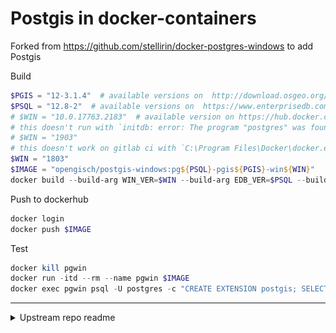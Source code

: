 # Postgis in docker-containers

Forked from https://github.com/stellirin/docker-postgres-windows to add Postgis

Build

```powershell
$PGIS = "12-3.1.4"  # available versions on  http://download.osgeo.org/postgis/windows/
$PSQL = "12.8-2"  # available versions on  https://www.enterprisedb.com/download-postgresql-binaries
# $WIN = "10.0.17763.2183"  # available version on https://hub.docker.com/_/microsoft-windows-servercore AND https://hub.docker.com/_/microsoft-windows-nanoserver
# this doesn't run with `initdb: error: The program "postgres" was found by "C:/pgsql/bin/initdb" but was not the same version as initdb.
# $WIN = "1903"
# this doesn't work on gitlab ci with `C:\Program Files\Docker\docker.exe: a Windows version 10.0.18362-based image is incompatible with a 10.0.17763 host.`
$WIN = "1803"
$IMAGE = "opengisch/postgis-windows:pg${PSQL}-pgis${PGIS}-win${WIN}"
docker build --build-arg WIN_VER=$WIN --build-arg EDB_VER=$PSQL --build-arg PGIS_VER=$PGIS --tag $IMAGE .
```

Push to dockerhub
```powershell
docker login
docker push $IMAGE
```

Test
```powershell
docker kill pgwin
docker run -itd --rm --name pgwin $IMAGE
docker exec pgwin psql -U postgres -c "CREATE EXTENSION postgis; SELECT ST_DISTANCE(ST_GEOMFROMTEXT('POINT(0 0)'),ST_GEOMFROMTEXT('POINT(1 0)'));"
```

------

<details title="abc">
    <summary>Upstream repo readme</summary>

# This repository is archived!

I no longer have a need for PostgreSQL as a Windows container so I will not continue to maintain this repository.

If anyone still has a use case for this kind of container image I recommend to reimplement the refactored upstream entrypoint shell script in PowerShell. Batch script probably cannot be used without a lot of ugly hacks.

## Supported tags and `Dockerfile` links

-   [`12.0`, `12`, `latest` (12/Dockerfile)](https://github.com/stellirin/docker-postgres-windows/blob/master/Dockerfile)
-   [`11.5`, `11` (11/Dockerfile)](https://github.com/stellirin/docker-postgres-windows/blob/master/Dockerfile)
-   [`10.10`, `10` (10/Dockerfile)](https://github.com/stellirin/docker-postgres-windows/blob/master/Dockerfile)
-   [`9.6.15`, `9.6` (9.6/Dockerfile)](https://github.com/stellirin/docker-postgres-windows/blob/master/Dockerfile)
-   [`9.5.19`, `9.5` (9.5/Dockerfile)](https://github.com/stellirin/docker-postgres-windows/blob/master/Dockerfile)
-   [`9.4.24`, `9.4` (9.4/Dockerfile)](https://github.com/stellirin/docker-postgres-windows/blob/master/Dockerfile)

The above tags are manifest tags that consist of a set builds based on all available `nanoserver` releases, specifically:

- `nanoserver:1909`
- `nanoserver:1903`
- `nanoserver:1809`
- `nanoserver:1803` (EOL 2019-11-12)
- `nanoserver:1709` (EOL 2019-04-09)
- `nanoserver:sac2016` (EOL 2018-10-09)

Your Docker client should pull down the correct image.

## Quick reference

-   **Where to get help**:
    [the Docker Community Forums](https://forums.docker.com/), [the Docker Community Slack](https://blog.docker.com/2016/11/introducing-docker-community-directory-docker-community-slack/), or [Stack Overflow](https://stackoverflow.com/search?tab=newest&q=docker)

-   **Where to file issues**:
    [https://github.com/stellirin/docker-postgres-windows/issues](https://github.com/stellirin/docker-postgres-windows/issues)

-   **Maintained by**:
    [Stellirin](https://github.com/stellirin)

-   **Supported architectures**: ([more info](https://github.com/docker-library/official-images#architectures-other-than-amd64))
    [`windows-amd64`](https://hub.docker.com/u/winamd64/)

## What is PostgreSQL?

![logo](https://raw.githubusercontent.com/docker-library/docs/master/postgres/logo.png)

## How to use this image

```console
$ docker run --name some-postgres -e POSTGRES_PASSWORD=mysecretpassword -d stellirin/postgres-windows
```

This image includes `EXPOSE 5432` (the postgres port), so standard container linking will make it automatically available to the linked containers. The default `postgres` user and database are created in the entrypoint with `initdb`.

### Extended use

For further details about usage see the [official PostgreSQL container image](https://hub.docker.com/_/postgres/).

## About this container image

A Windows container to run PostgreSQL based on the [EnterpriseDB](https://www.enterprisedb.com/) distribution, which is found on the [PostgeSQL for Windows](https://www.postgresql.org/download/windows/) download page.

This repository builds a Windows based Docker image that is functionaly similar to the official [Linux based Docker image](https://hub.docker.com/_/postgres/).

### Testing

The resulting image has been (minimally) tested with a proprietary enterprise Java application. This image accepts typical SQL files, it can use TLS certificates in PEM format, and it allows the Java application to connect securely and process data.

So far, no differences in behaviour have been observed compared to the official Linux based container.

### Motivation

The Linux based Docker image cannot run on Windows as a LCOW container. This is due to differences in functionality between the NTFS and EXT4 file systems. Specifically, Linux commands such as `chown` do not work but the PostgreSQL images rely on them for security.

### Entrypoint

The entrypoint is written as a batch script because the database is run on `windows/nanoserver`, which doesn't have PowerShell. Writing the entrypoint script was challenging due to batch script limitations, but this gives us a base image of less than `450MB` versus nearly `5GB` when `windows/servercore` is used.

The `Dockerfile` and the `docker-entrypoint.cmd` were strongly inspired by the equivalent files for the official Linux based Docker images. There are some minor deviations, but this is mostly to work around differences in batch script behaviour.

### Licence

The files here are under the MIT licence, the same as the regular [docker-library/postgres](https://github.com/docker-library/postgres) docker files. Just like `docker-library/postgres`, the licence here covers *only* the files in this repository. It doesn't cover the PostgreSQL distribution, which has its own licence.

</details>
